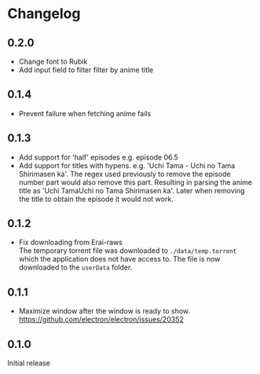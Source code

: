 # Changelog

## 0.2.0

- Change font to Rubik
- Add input field to filter filter by anime title

## 0.1.4

- Prevent failure when fetching anime fails

## 0.1.3

- Add support for 'half' episodes
  e.g. episode 06.5
- Add support for titles with hypens.
  e.g. 'Uchi Tama - Uchi no Tama Shirimasen ka'. The regex used previously to remove the episode number
  part would also remove this part. Resulting in parsing the anime title as 'Uchi TamaUchi no Tama Shirimasen ka'. Later when removing the title to obtain the episode it would not work.

## 0.1.2

- Fix downloading from Erai-raws  
  The temporary torrent file was downloaded to `./data/temp.torrent` which the application does not have access to. The file is now downloaded to the `userData` folder.

## 0.1.1

- Maximize window after the window is ready to show.  
  https://github.com/electron/electron/issues/20352

## 0.1.0

Initial release
